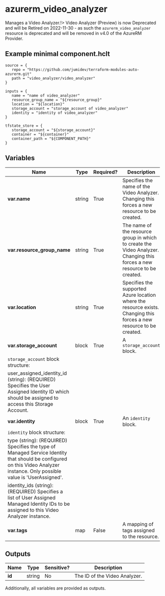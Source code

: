 # azurerm_video_analyzer

Manages a Video Analyzer.!> Video Analyzer (Preview) is now Deprecated and will be Retired on 2022-11-30 - as such the `azurerm_video_analyzer` resource is deprecated and will be removed in v4.0 of the AzureRM Provider.

## Example minimal component.hclt

```hcl
source = {
   repo = "https://github.com/jumidev/terraform-modules-auto-azurerm.git" 
   path = "video_analyzer/video_analyzer" 
}

inputs = {
   name = "name of video_analyzer" 
   resource_group_name = "${resource_group}" 
   location = "${location}" 
   storage_account = "storage_account of video_analyzer" 
   identity = "identity of video_analyzer" 
}

tfstate_store = {
   storage_account = "${storage_account}" 
   container = "${container}" 
   container_path = "${COMPONENT_PATH}" 
}

```

## Variables

| Name | Type | Required? |  Description |
| ---- | ---- | --------- |  ----------- |
| **var.name** | string | True | Specifies the name of the Video Analyzer. Changing this forces a new resource to be created. | 
| **var.resource_group_name** | string | True | The name of the resource group in which to create the Video Analyzer. Changing this forces a new resource to be created. | 
| **var.location** | string | True | Specifies the supported Azure location where the resource exists. Changing this forces a new resource to be created. | 
| **var.storage_account** | block | True | A `storage_account` block. | 
| `storage_account` block structure: || 
|   user_assigned_identity_id (string): (REQUIRED) Specifies the User Assigned Identity ID which should be assigned to access this Storage Account. ||
| **var.identity** | block | True | An `identity` block. | 
| `identity` block structure: || 
|   type (string): (REQUIRED) Specifies the type of Managed Service Identity that should be configured on this Video Analyzer instance. Only possible value is 'UserAssigned'. ||
|   identity_ids (string): (REQUIRED) Specifies a list of User Assigned Managed Identity IDs to be assigned to this Video Analyzer instance. ||
| **var.tags** | map | False | A mapping of tags assigned to the resource. | 



## Outputs

| Name | Type | Sensitive? | Description |
| ---- | ---- | --------- | --------- |
| **id** | string | No  | The ID of the Video Analyzer. | 

Additionally, all variables are provided as outputs.
